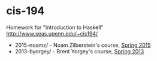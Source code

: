 # cis-194
Homework for "Introduction to Haskell"
http://www.seas.upenn.edu/~cis194/

* 2015-noamz/ - Noam Zilberstein's course, [Spring 2015](http://www.seas.upenn.edu/~cis194/spring15/)
* 2013-byorgey/ - Brent Yorgey's course, [Spring 2013](http://www.seas.upenn.edu/~cis194/spring13/)
